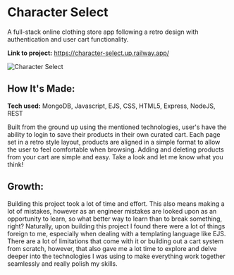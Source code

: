# Character Select
A full-stack online clothing store app following a retro design with authentication and user cart functionality.

**Link to project:** https://character-select.up.railway.app/

![Character Select](https://res.cloudinary.com/dtyc44fjq/image/upload/v1678075789/Clothing%20Store/chrome_st6gn1WmdZ_jrjvvo.gif)

## How It's Made:

**Tech used:** MongoDB, Javascript, EJS, CSS, HTML5, Express, NodeJS, REST

Built from the ground up using the mentioned technologies, user's have the ability to login to save their products in their own curated cart. 
Each page set in a retro style layout, products are aligned in a simple format to allow the user to feel comfortable when browsing. Adding and deleting products from your cart are simple and easy.
Take a look and let me know what you think!


## Growth:

Building this project took a lot of time and effort. This also means making a lot of mistakes, however as an engineer mistakes are looked upon as an opportunity to learn, so what better way to learn than to break something, right? 
Naturally, upon building this project I found there were a lot of things foreign to me, especially when dealing with a templating language like EJS. 
There are a lot of limitations that come with it or building out a cart system from scratch, however, that also gave me a lot time to explore and delve deeper into the technologies I was using to make everything work together seamlessly and really polish my skills.



